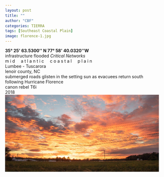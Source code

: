 ```yaml
---
layout: post
title: ""
author: "CBF"
categories: TIERRA
tags: [Southeast Coastal Plain]
image: florence-1.jpg
---
```

**35° 25' 63.5300'' N 77° 58' 40.0320''W**<br>
infrastructure flooded  *Critical Networks*<br> 
m i d &nbsp; &nbsp; a t l a n t i c &nbsp; &nbsp; c o a s t a l &nbsp; &nbsp; p l a i n <br>
Lumbee - Tuscarora <br>
lenoir county, NC <br>
submerged roads glisten in the setting sun as evacuees return south following Hurricane Florence <br>
canon rebel T6i <br>
2018
![](assets/img/florence-2.jpg)
